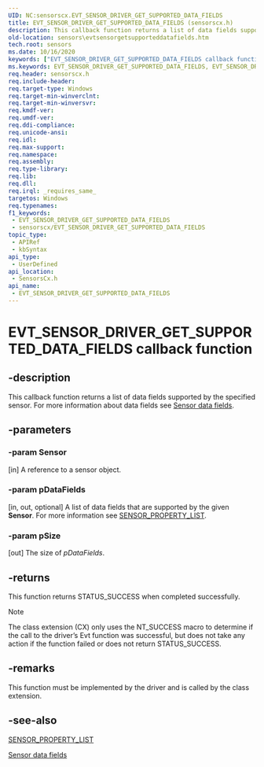 ```yaml
---
UID: NC:sensorscx.EVT_SENSOR_DRIVER_GET_SUPPORTED_DATA_FIELDS
title: EVT_SENSOR_DRIVER_GET_SUPPORTED_DATA_FIELDS (sensorscx.h)
description: This callback function returns a list of data fields supported by the specified sensor.
old-location: sensors\evtsensorgetsupporteddatafields.htm
tech.root: sensors
ms.date: 10/16/2020
keywords: ["EVT_SENSOR_DRIVER_GET_SUPPORTED_DATA_FIELDS callback function"]
ms.keywords: EVT_SENSOR_DRIVER_GET_SUPPORTED_DATA_FIELDS, EVT_SENSOR_DRIVER_GET_SUPPORTED_DATA_FIELDS callback, EvtSensorGetSupportedDataFields, EvtSensorGetSupportedDataFields callback function [Sensor Devices], sensors.evtsensorgetsupporteddatafields, sensorscx/EvtSensorGetSupportedDataFields
req.header: sensorscx.h
req.include-header: 
req.target-type: Windows
req.target-min-winverclnt: 
req.target-min-winversvr: 
req.kmdf-ver: 
req.umdf-ver: 
req.ddi-compliance: 
req.unicode-ansi: 
req.idl: 
req.max-support: 
req.namespace: 
req.assembly: 
req.type-library: 
req.lib: 
req.dll: 
req.irql: _requires_same_
targetos: Windows
req.typenames: 
f1_keywords:
 - EVT_SENSOR_DRIVER_GET_SUPPORTED_DATA_FIELDS
 - sensorscx/EVT_SENSOR_DRIVER_GET_SUPPORTED_DATA_FIELDS
topic_type:
 - APIRef
 - kbSyntax
api_type:
 - UserDefined
api_location:
 - SensorsCx.h
api_name:
 - EVT_SENSOR_DRIVER_GET_SUPPORTED_DATA_FIELDS
---
```


# EVT_SENSOR_DRIVER_GET_SUPPORTED_DATA_FIELDS callback function


## -description

This callback function returns a list of data fields supported by the specified sensor. For more information about data fields see [Sensor data fields](/windows-hardware/drivers/sensors/common-data-fields).

## -parameters

### -param Sensor

[in] A reference to a sensor object.

### -param pDataFields

[in, out, optional] A list of data fields that are supported by the given **Sensor**. For more information see [SENSOR_PROPERTY_LIST](../sensorsdef/ns-sensorsdef-sensor_property_list.md).

### -param pSize

[out] The size of *pDataFields*.

## -returns

This function returns STATUS_SUCCESS when completed successfully.

> [!NOTE]
> The class extension (CX) only uses the NT_SUCCESS macro to determine if the call to the driver’s Evt function was successful, but does not take any action if the function failed or does not return STATUS_SUCCESS.

## -remarks

This function must be implemented by the driver and is called by the class extension.

## -see-also

[SENSOR_PROPERTY_LIST](../sensorsdef/ns-sensorsdef-sensor_property_list.md)

[Sensor data fields](/windows-hardware/drivers/sensors/common-data-fields)

